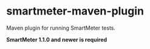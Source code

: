# smartmeter-maven-plugin
Maven plugin for running SmartMeter tests.

**SmartMeter 1.1.0 and newer is required**